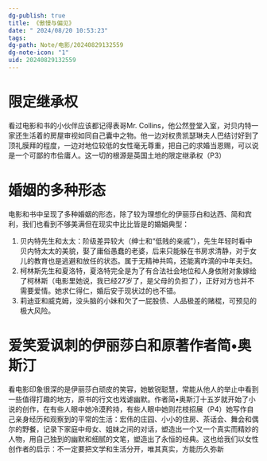 ```yaml
---
dg-publish: true
title: 《傲慢与偏见》
date: " 2024/08/20 10:53:23"
tags: 
dg-path: Note/电影/20240829132559
dg-note-icon: "1"
uid: 20240829132559
---
```


# 限定继承权  
看过电影和书的小伙伴应该都记得表哥Mr. Collins，他公然登堂入室，对贝内特一家还生活着的房屋审视如同自己囊中之物。他一边对权贵凯瑟琳夫人巴结讨好到了顶礼膜拜的程度，一边对地位较低的女性毫无尊重，把自己的求婚当恩赐，可以说是一个可鄙的市侩庸人。这一切的根源是英国土地的限定继承权（P3）  
# 婚姻的多种形态  
电影和书中呈现了多种婚姻的形态，除了较为理想化的伊丽莎白和达西、简和宾利，我们也看到不够美满但在现实中比比皆是的婚姻典型：
1. 贝内特先生和太太：阶级差异较大（绅士和“低贱的亲戚”），先生年轻时看中贝内特太太的美貌，娶了庸俗愚蠢的老婆，后来只能躲在书房求清静，对于女儿的教育也是逃避和放任的状态。属于无精神共鸣，还能离咋滴的中年夫妇。
2. 柯林斯先生和夏洛特，夏洛特完全是为了有合法社会地位和人身依附对象嫁给了柯林斯（电影里她说，我已经27岁了，是父母的负担了），正好对方也并不需要爱情。她求仁得仁，婚后安于现状过的也不错。
3.  莉迪亚和威克姆，没头脑的小妹和欠了一屁股债、人品极差的赌棍，可预见的极大风险。  
# 爱笑爱讽刺的伊丽莎白和原著作者简•奥斯汀  

看电影印象很深的是伊丽莎白顽皮的笑容，她敏锐聪慧，常能从他人的举止中看到一些值得打趣的地方，原书的行文也戏谑幽默。作者简•奥斯汀十五岁就开始了小说的创作，在有些人眼中她冷漠矜持，有些人眼中她则花枝招展（P4）她写作自己亲身经历和观察到的平常的生活：宏伟的庄园、小小的住房、茶话会、舞会和偶尔的野餐，记录下家庭中母女、姐妹之间的对话，塑造出一个又一个真实而精妙的人物，用自己独到的幽默和细腻的文笔，塑造出了永恒的经典。这也给我们以女性创作者的启示：不一定要把文学和生活分开，唯其真实，方能历久弥新